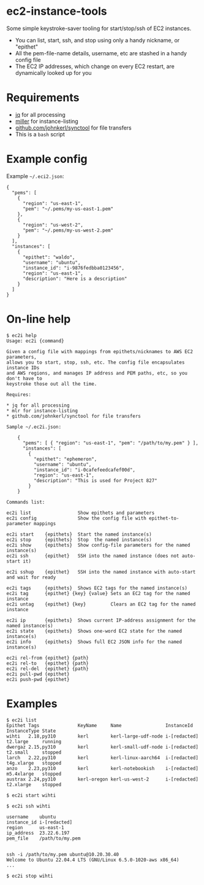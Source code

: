 # ec2-instance-tools

Some simple keystroke-saver tooling for start/stop/ssh of EC2 instances.

* You can list, start, ssh, and stop using only a handy nickname, or "epithet"
* All the pem-file-name details, username, etc are stashed in a handy config file
* The EC2 IP addresses, which change on every EC2 restart, are dynamically looked up for you

# Requirements

* [jq](https://github.com/jqlang/jq) for all processing
* [miller](https://miller.readthedocs.io/en/latest/) for instance-listing
* [github.com/johnkerl/synctool](https://github.com/johnkerl/synctool) for file transfers
* This is a `bash` script

# Example config

Example `~/.eci2.json`:

```
{
  "pems": [
    {
      "region": "us-east-1",
      "pem": "~/.pems/my-us-east-1.pem"
    },
    {
      "region": "us-west-2",
      "pem": "~/.pems/my-us-west-2.pem"
    }
  ],
  "instances": [
    {
      "epithet": "waldo",
      "username": "ubuntu",
      "instance_id": "i-9876fedbba0123456",
      "region": "us-east-1",
      "description": "Here is a description"
    }
  ]
}
```

# On-line help

```
$ ec2i help
Usage: ec2i {command}

Given a config file with mappings from epithets/nicknames to AWS EC2 parameters,
allows you to start, stop, ssh, etc. The config file encapsulates instance IDs
and AWS regions, and manages IP address and PEM paths, etc, so you don't have to
keystroke those out all the time.

Requires:

* jq for all processing
* mlr for instance-listing
* github.com/johnkerl/synctool for file transfers

Sample ~/.ec2i.json:

    {
      "pems": [ { "region": "us-east-1", "pem": "/path/to/my.pem" } ],
      "instances": [
        {
          "epithet": "ephemeron",
          "username": "ubuntu",
          "instance_id": "i-0cafefeedcafef00d",
          "region": "us-east-1",
          "description": "This is used for Project 827"
        }
    }

Commands list:

ec2i list                 Show epithets and parameters
ec2i config               Show the config file with epithet-to-parameter mappings

ec2i start    {epithets}  Start the named instance(s)
ec2i stop     {epithets}  Stop  the named instance(s)
ec2i show     {epithets}  Show config-file parameters for the named instance(s)
ec2i ssh      {epithet}   SSH into the named instance (does not auto-start it)

ec2i sshup    {epithet}   SSH into the named instance with auto-start and wait for ready

ec2i tags     {epithets}  Shows EC2 tags for the named instance(s)
ec2i tag      {epithet} {key} {value} Sets an EC2 tag for the named instance
ec2i untag    {epithet} {key}         Clears an EC2 tag for the named instance

ec2i ip       {epithets}  Shows current IP-address assignment for the named instance(s)
ec2i state    {epithets}  Shows one-word EC2 state for the named instance(s)
ec2i info     {epithets}  Shows full EC2 JSON info for the named instance(s)

ec2i rel-from {epithet} {path}
ec2i rel-to   {epithet} {path}
ec2i rel-del  {epithet} {path}
ec2i pull-pwd {epithet}
ec2i push-pwd {epithet}
```

# Examples

```
$ ec2i list
Epithet Tags              KeyName     Name                InstanceId   InstanceType State
wihti   2.18,py310        kerl        kerl-large-udf-node i-[redacted] t2.large     running
dwergaz 2.15,py310        kerl        kerl-small-udf-node i-[redacted] t2.small     stopped
larch   2.22,py310        kerl        kerl-linux-aarch64  i-[redacted] t4g.xlarge   stopped
anzo    2.23,py310        kerl        kerl-notebookish    i-[redacted] m5.4xlarge   stopped
austrax 2.24,py310        kerl-oregon kerl-us-west-2      i-[redacted] t2.xlarge    stopped

$ ec2i start wihti

$ ec2i ssh wihti

username    ubuntu
instance_id i-[redacted]
region      us-east-1
ip_address  23.22.6.197
pem_file    /path/to/my.pem


ssh -i /path/to/my.pem ubuntu@10.20.30.40
Welcome to Ubuntu 22.04.4 LTS (GNU/Linux 6.5.0-1020-aws x86_64)
...

$ ec2i stop wihti
```
